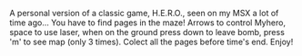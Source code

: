 A personal version of a classic game, H.E.R.O., seen on my MSX a lot of time ago...
You have to find pages in the maze!
Arrows to control Myhero, 
space to use laser, 
when on the ground press down to leave bomb, 
press 'm' to see map (only 3 times).
Colect all the pages before time's end.
Enjoy!